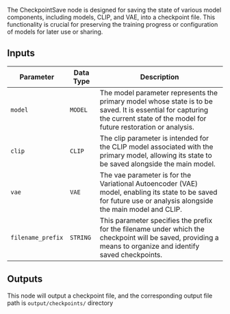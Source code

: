 The CheckpointSave node is designed for saving the state of various model components, including models, CLIP, and VAE, into a checkpoint file. This functionality is crucial for preserving the training progress or configuration of models for later use or sharing.

## Inputs

| Parameter | Data Type   | Description |
|-----------|-------------|-------------|
| `model`   | `MODEL`     | The model parameter represents the primary model whose state is to be saved. It is essential for capturing the current state of the model for future restoration or analysis. |
| `clip`    | `CLIP`      | The clip parameter is intended for the CLIP model associated with the primary model, allowing its state to be saved alongside the main model. |
| `vae`     | `VAE`       | The vae parameter is for the Variational Autoencoder (VAE) model, enabling its state to be saved for future use or analysis alongside the main model and CLIP. |
| `filename_prefix` | `STRING` | This parameter specifies the prefix for the filename under which the checkpoint will be saved, providing a means to organize and identify saved checkpoints. |

## Outputs

This node will output a checkpoint file, and the corresponding output file path is `output/checkpoints/` directory
